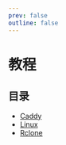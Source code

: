 ```yaml
---
prev: false
outline: false
---
```


# 教程

## 目录

- [Caddy](caddy.md)
- [Linux](linux.md)
- [Rclone](rclone.md)
